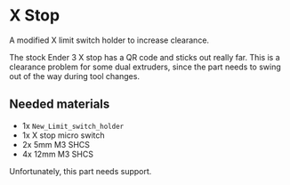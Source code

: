 # X Stop

A modified X limit switch holder to increase clearance.

The stock Ender 3 X stop has a QR code and sticks out really far.  This is a clearance problem for some dual extruders, since the part needs to swing out of the way during tool changes.

## Needed materials

- 1x `New_Limit_switch_holder`
- 1x X stop micro switch
- 2x 5mm M3 SHCS
- 4x 12mm M3 SHCS

Unfortunately, this part needs support.